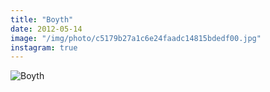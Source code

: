 ```yaml
---
title: "Boyth"
date: 2012-05-14
image: "/img/photo/c5179b27a1c6e24faadc14815bdedf00.jpg"
instagram: true
---
```


![Boyth](/img/photo/c5179b27a1c6e24faadc14815bdedf00.jpg)
